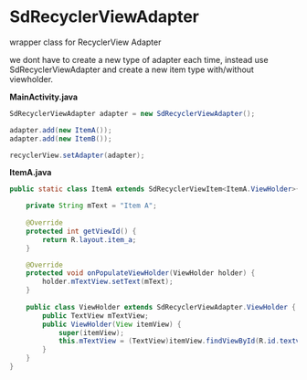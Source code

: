 SdRecyclerViewAdapter
=====================

wrapper class for RecyclerView Adapter

we dont have to create a new type of adapter each time, instead use SdRecyclerViewAdapter and create a new item type with/without viewholder.

<b>MainActivity.java</b>
```java
SdRecyclerViewAdapter adapter = new SdRecyclerViewAdapter();

adapter.add(new ItemA());
adapter.add(new ItemB());

recyclerView.setAdapter(adapter);
```

<b>ItemA.java</b>
```java
public static class ItemA extends SdRecyclerViewItem<ItemA.ViewHolder>{

    private String mText = "Item A";
  
    @Override
    protected int getViewId() {
        return R.layout.item_a;
    }

    @Override
    protected void onPopulateViewHolder(ViewHolder holder) {
        holder.mTextView.setText(mText);
    }
  
    public class ViewHolder extends SdRecyclerViewAdapter.ViewHolder {
        public TextView mTextView;
        public ViewHolder(View itemView) {
            super(itemView);
            this.mTextView = (TextView)itemView.findViewById(R.id.textview);
        }
    }
}
```

